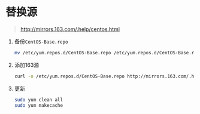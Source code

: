 # 替换源

>http://mirrors.163.com/.help/centos.html

1. 备份`CentOS-Base.repo`
    ```sh
    mv /etc/yum.repos.d/CentOS-Base.repo /etc/yum.repos.d/CentOS-Base.repo.backup
    ```
2. 添加163源
    ```sh
    curl -o /etc/yum.repos.d/CentOS-Base.repo http://mirrors.163.com/.help/CentOS7-Base-163.repo
    ```
3. 更新
    ```sh
    sudo yum clean all
    sudo yum makecache
    ```